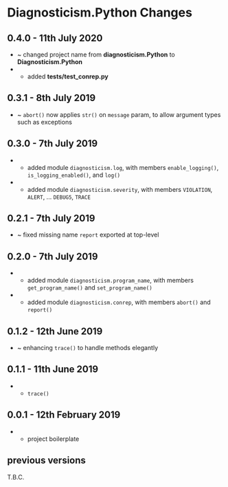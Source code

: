 # **Diagnosticism.Python** Changes

## 0.4.0 - 11th July 2020

* ~ changed project name from **diagnosticism.Python** to **Diagnosticism.Python**
* + added **tests/test_conrep.py**

## 0.3.1 - 8th July 2019

* ~ ``abort()`` now applies ``str()`` on ``message`` param, to allow argument types such as exceptions

## 0.3.0 - 7th July 2019

* + added module ``diagnosticism.log``, with members ``enable_logging()``, ``is_logging_enabled()``, and ``log()``
* + added module ``diagnosticism.severity``, with members ``VIOLATION``, ``ALERT``, ... ``DEBUG5``, ``TRACE``

## 0.2.1 - 7th July 2019

* ~ fixed missing name ``report`` exported at top-level

## 0.2.0 - 7th July 2019

* + added module ``diagnosticism.program_name``, with members ``get_program_name()`` and ``set_program_name()``
* + added module ``diagnosticism.conrep``, with members ``abort()`` and ``report()``

## 0.1.2 - 12th June 2019

* ~ enhancing ``trace()`` to handle methods elegantly

## 0.1.1 - 11th June 2019

* + ``trace()``

## 0.0.1 - 12th February 2019

* + project boilerplate



## previous versions

T.B.C.




